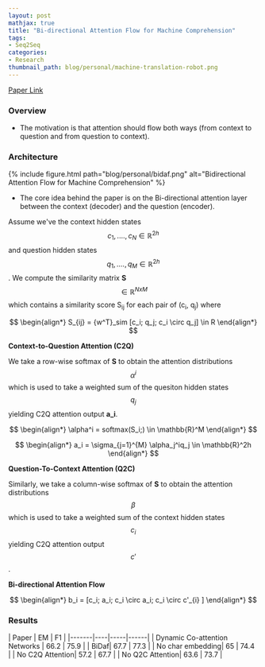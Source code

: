 ```yaml
---
layout: post
mathjax: true
title: "Bi-directional Attention Flow for Machine Comprehension"
tags:
- Seq2Seq
categories:
- Research
thumbnail_path: blog/personal/machine-translation-robot.png
---
```


[Paper Link](https://arxiv.org/pdf/1611.01603.pdf)

### Overview

- The motivation is that attention should flow both ways (from context to question and from question to context).

### Architecture

{% include figure.html path="blog/personal/bidaf.png" alt="Bidirectional Attention Flow for Machine Comprehension" %}

- The core idea behind the paper is on the Bi-directional attention layer between the context (decoder) and the question (encoder). 

Assume we've the context hidden states $$ c_1,....,c_N \in \mathbb{R}^{2h} $$ and question hidden states $$ q_1,....,q_M \in \mathbb{R}^{2h} $$. We compute the similarity matrix **S** $$ \in \mathbb{R}^{NxM} $$ which contains a similarity score S<sub>ij</sub> for each pair of (c<sub>i</sub>, q<sub>j</sub>) where 

$$
\begin{align*}
 	S_{ij} = {w^T}_sim [c_i; q_j; c_i \circ q_j] \in R
\end{align*}
$$

**Context-to-Question Attention (C2Q)**

We take a row-wise softmax of **S** to obtain the attention distributions $$ \alpha^i $$ which is used to take a weighted sum of the quesiton hidden states $$ q_j $$ yielding C2Q attention output **a_i**.

$$
\begin{align*}
 	\alpha^i = softmax(S_i;) \in \mathbb{R}^M
\end{align*}
$$

$$
\begin{align*}
 	a_i = \sigma_{j=1}^{M} \alpha_j^iq_j \in \mathbb{R}^2h
\end{align*}
$$

**Question-To-Context Attention (Q2C)**

Similarly, we take a column-wise softmax of **S** to obtain the attention distributions $$ \beta $$ which is used to take a weighted sum of the context hidden states $$ c_i $$ yielding C2Q attention output $$ c' $$.

**Bi-directional Attention Flow**

$$
\begin{align*}
 	b_i = [c_i; a_i; c_i \circ a_i; c_i \circ c'_{i} ]
\end{align*}
$$

### Results

| Paper | EM | F1 |
|-------|----|-----|------|
| Dynamic Co-attention Networks | 66.2 | 75.9 |
| BiDaf| 67.7 | 77.3 |
| No char embedding| 65 | 74.4 |
| No C2Q Attention| 57.2 | 67.7 |
| No Q2C Attention| 63.6 | 73.7 |